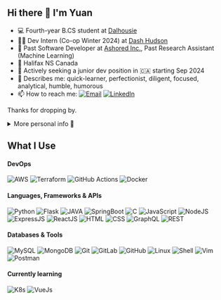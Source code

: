 ## Hi there 👋 I'm Yuan

- 💻 Fourth-year B.CS student at [Dalhousie](https://www.dal.ca/)
- 🧑‍💼 Dev Intern (Co-op Winter 2024) at [Dash Hudson](https://www.dashhudson.com/)
- 🔭 Past Software Developer at [Ashored Inc.](https://ashored.ca/), Past Research Assistant (Machine Learning)
- 📍 Halifax NS Canada
- 👀 Actively seeking a junior dev position in 🇨🇦 starting Sep 2024
- 💭 Describes me: quick-learner, perfectionist, diligent, focused, analytical, humble, humorous
- 📫 How to reach me: [![Email](https://img.shields.io/badge/-Gmail-c14438?style=flat&logo=Gmail&logoColor=white)](mailto:yn416226@gmail.com) [![LinkedIn]( https://img.shields.io/badge/-LinkedIn-blue?style=flat&logo=linkedin)](https://www.linkedin.com/in/yuanw10/)

Thanks for dropping by.

<details>
  <summary>More personal info 💬</summary> <br>
  <ul>
    <li>🧑‍💼 Ex-Accountant at EY</li>
    <li>🧑‍💻 Woman in Tech</li>
    <li>🏳️‍🌈 LGBTQ2+</li>
    <li>🐱 Cat lover</li>
    <li>🌏 From Beijing, China</li>
    <li><img src="https://firebasestorage.googleapis.com/v0/b/fir-ce471.appspot.com/o/IMG_7879.jpeg?alt=media&token=f1410b04-5f5c-45cc-aa7e-f30d8f1cd97b&_gl=1*h6811h*_ga*OTE1MTEwNDA3LjE2OTU2ODc1OTI.*_ga_CW55HF8NVT*MTY5NzY3Njk3MC4zLjEuMTY5NzY3Njk3NC41Ni4wLjA." height="380"></li>
  </ul>
</details>


## What I Use
#### DevOps
![AWS](https://img.shields.io/badge/Amazon_AWS-232F3E?style=flat-square&logo=amazonaws&logoColor=FF9900)
![Terraform](https://img.shields.io/badge/Terraform-7B42BC?style=flat-square&logo=terraform&logoColor=white)
![GitHub Actions](https://img.shields.io/badge/GitHub_Actions-2088FF?style=flat-square&logo=github-actions&logoColor=white)
![Docker](https://img.shields.io/badge/Docker-2496ED?style=flat-square&logo=docker&logoColor=white)

#### Languages, Frameworks & APIs
![Python](https://img.shields.io/badge/Python-3776AB?style=flat-square&logo=python&logoColor=white)
![Flask](https://img.shields.io/badge/Flask-000000?style=flat-square&logo=flask&logoColor=white)
![JAVA](https://img.shields.io/badge/Java-ED8B00?style=flat-square&logo=java&logoColor=white)
![SpringBoot](https://img.shields.io/badge/Spring_Boot-F2F4F9?style=flat-square&logo=spring-boot)
![C](https://img.shields.io/badge/C-A8B9CC?style=flat-square&logo=c&logoColor=white)
![JavaScript](https://img.shields.io/badge/-JavaScript-F7DF1E?style=flat-square&logo=javascript&logoColor=black)
![NodeJS](https://img.shields.io/badge/Node.js-339933?style=flat-square&logo=nodedotjs&logoColor=white)
![ExpressJS](https://img.shields.io/badge/-Express.js-ivory?style=flat-square&logo=express&logoColor=black)
![ReactJS](https://img.shields.io/badge/React.js-20232A?style=flat-square&logo=react&logoColor=61DAFB)
![HTML](https://img.shields.io/badge/-HTML-E34F26?style=flat-square&logo=html5&logoColor=white)
![CSS](https://img.shields.io/badge/-CSS-1572B6?style=flat-square&logo=css3)
![GraphQL](https://img.shields.io/badge/-GraphQL-E10098?style=flat-square&logo=graphql)
![REST](https://img.shields.io/badge/REST_API-991111?style=flat-square)

#### Databases & Tools
![MySQL](https://img.shields.io/badge/MySQL-005C84?style=flat-square&logo=mysql&logoColor=white)
![MongoDB](https://img.shields.io/badge/MongoDB-4EA94B?style=flat-square&logo=mongodb&logoColor=white)
![Git](https://img.shields.io/badge/-Git-black?style=flat-square&logo=git&logoColor=F05032)
![GitLab](https://img.shields.io/badge/GitLab-white?style=flat-square&logo=gitlab&logoColor=FC6D26)
![GitHub](https://img.shields.io/badge/-GitHub-181717?style=flat-square&logo=github)
![Linux](https://img.shields.io/badge/Linux-FCC624?style=flat-square&logo=linux&logoColor=black)
![Shell](https://img.shields.io/badge/Shell_Script-black?style=flat-square&logo=gnu-bash&logoColor=4EAA25)
![Vim](https://img.shields.io/badge/VIM-%2311AB00.svg?&style=flat-square&logo=vim&logoColor=white)
![Postman](https://img.shields.io/badge/Postman-FF6C37?style=flat-square&logo=Postman&logoColor=white)

#### Currently learning
![K8s](https://img.shields.io/badge/Kubernetes-326ce5.svg?&style=flat-square&logo=kubernetes&logoColor=white)
![VueJs](https://img.shields.io/badge/Vue.js-35495e?style=flat-square&logo=vuedotjs&logoColor=4FC08D)

